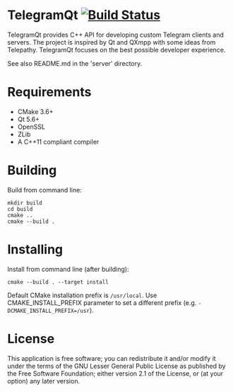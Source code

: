 TelegramQt [![Build Status](https://travis-ci.org/Kaffeine/telegram-qt.svg?branch=master)](https://travis-ci.org/Kaffeine/telegram-qt)
=======================

TelegramQt provides C++ API for developing custom Telegram clients and servers.
The project is inspired by Qt and QXmpp with some ideas from Telepathy.
TelegramQt focuses on the best possible developer experience.

See also README.md in the 'server' directory.

Requirements
============

* CMake 3.6+
* Qt 5.6+
* OpenSSL
* ZLib
* A C++11 compliant compiler

Building
========

Build from command line:

    mkdir build
    cd build
    cmake ..
    cmake --build .

Installing
==========

Install from command line (after building):

    cmake --build . --target install

Default CMake installation prefix is `/usr/local`. Use CMAKE_INSTALL_PREFIX
parameter to set a different prefix (e.g. `-DCMAKE_INSTALL_PREFIX=/usr`).



License
=======

This application is free software; you can redistribute it and/or modify it
under the terms of the GNU Lesser General Public License as published by
the Free Software Foundation; either version 2.1 of the License,
or (at your option) any later version.
